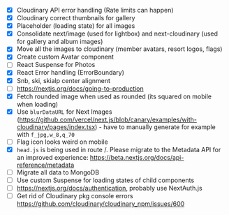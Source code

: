 - [x] Cloudinary API error handling (Rate limits can happen)
- [x] Cloudinary correct thumbnails for gallery
- [x] Placeholder (loading state) for all images
- [x] Consolidate next/image (used for lightbox) and next-cloudinary (used for gallery and album images)
- [x] Move all the images to cloudinary (member avatars, resort logos, flags)
- [x] Create custom Avatar component
- [ ] React Suspense for Photos
- [x] React Error handling (ErrorBoundary)
- [x] Snb, ski, skialp center alignment
- [ ] https://nextjs.org/docs/going-to-production
- [x] Fetch rounded image when used as rounded (its squared on mobile when loading)
- [x] Use `blurDataURL` for Next Images (https://github.com/vercel/next.js/blob/canary/examples/with-cloudinary/pages/index.tsx) - have to manually generate for example with `f_jpg,w_8,q_70`
- [ ] Flag icon looks weird on mobile
- [x] `head.js` is being used in route /. Please migrate to the Metadata API for an improved experience: https://beta.nextjs.org/docs/api-reference/metadata
- [ ] Migrate all data to MongoDB
- [ ] Use custom Suspense for loading states of child components
- [ ] https://nextjs.org/docs/authentication, probably use NextAuth.js
- [ ] Get rid of Cloudinary pkg console errors https://github.com/cloudinary/cloudinary_npm/issues/600
